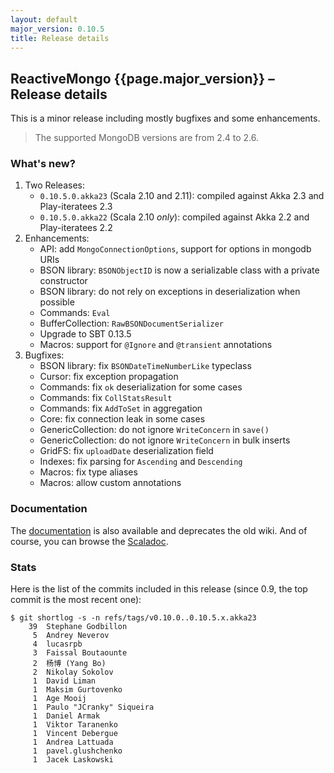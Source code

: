 ```yaml
---
layout: default
major_version: 0.10.5
title: Release details
---
```


## ReactiveMongo {{page.major_version}} – Release details

This is a minor release including mostly bugfixes and some enhancements.

> The supported MongoDB versions are from 2.4 to 2.6.

### What's new?

1. Two Releases:
    - `0.10.5.0.akka23` (Scala 2.10 and 2.11): compiled against Akka 2.3 and Play-iteratees 2.3
    - `0.10.5.0.akka22` (Scala 2.10 _only_): compiled against Akka 2.2 and Play-iteratees 2.2
2. Enhancements:
    - API: add `MongoConnectionOptions`, support for options in mongodb URIs
    - BSON library: `BSONObjectID` is now a serializable class with a private constructor
    - BSON library: do not rely on exceptions in deserialization when possible
    - Commands: `Eval`
    - BufferCollection: `RawBSONDocumentSerializer`
    - Upgrade to SBT 0.13.5
    - Macros: support for `@Ignore` and `@transient` annotations
3. Bugfixes:
    - BSON library: fix `BSONDateTimeNumberLike` typeclass
    - Cursor: fix exception propagation
    - Commands: fix `ok` deserialization for some cases
    - Commands: fix `CollStatsResult`
    - Commands: fix `AddToSet` in aggregation
    - Core: fix connection leak in some cases
    - GenericCollection: do not ignore `WriteConcern` in `save()`
    - GenericCollection: do not ignore `WriteConcern` in bulk inserts
    - GridFS: fix `uploadDate` deserialization field
    - Indexes: fix parsing for `Ascending` and `Descending`
    - Macros: fix type aliases
    - Macros: allow custom annotations

### Documentation

The [documentation](index.html) is also available and deprecates the old wiki. And of course, you can browse the [Scaladoc](../api/index.html).

### Stats

Here is the list of the commits included in this release (since 0.9, the top commit is the most recent one):

~~~
$ git shortlog -s -n refs/tags/v0.10.0..0.10.5.x.akka23
    39  Stephane Godbillon
     5  Andrey Neverov
     4  lucasrpb
     3  Faissal Boutaounte
     2  杨博 (Yang Bo)
     2  Nikolay Sokolov
     1  David Liman
     1  Maksim Gurtovenko
     1  Age Mooij
     1  Paulo "JCranky" Siqueira
     1  Daniel Armak
     1  Viktor Taranenko
     1  Vincent Debergue
     1  Andrea Lattuada
     1  pavel.glushchenko
     1  Jacek Laskowski
~~~
